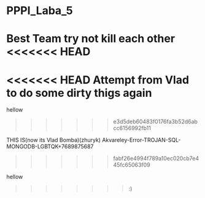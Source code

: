 # PPPI_Laba_5
Best Team try not kill each other
<<<<<<< HEAD
=======
<<<<<<< HEAD
Attempt from Vlad to do some dirty thigs again
=======

hellow 
>>>>>>> e3d5deb60483f0176fa3b52d6abcc6156992fb11

THIS IS(now its Vlad Bomba)(zhuryk) Akvareley-Error-TROJAN-SQL-MONGODB-LGBTQK+7689875687


>>>>>>> fabf26e4994f789a10ec020cb7e445fc65063f09




hellow 
>>>>>>>>:)